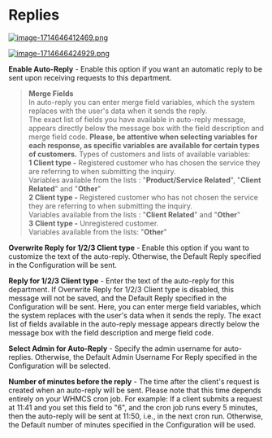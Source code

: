 # Replies

[![image-1714646412469.png](https://doc.puq.info/uploads/images/gallery/2024-05/scaled-1680-/image-1714646412469.png)](https://doc.puq.info/uploads/images/gallery/2024-05/image-1714646412469.png)

[![image-1714646424929.png](https://doc.puq.info/uploads/images/gallery/2024-05/scaled-1680-/image-1714646424929.png)](https://doc.puq.info/uploads/images/gallery/2024-05/image-1714646424929.png)

**Enable Auto-Reply** - Enable this option if you want an automatic reply to be sent upon receiving requests to this department.

>**Merge Fields**  
>In auto-reply you can enter merge field variables, which the system replaces with the user's data when it sends the reply.  
>The exact list of fields you have available in auto-reply message, appears directly below the message box with the field description and merge field code. **Please, be attentive when selecting variables for each response, as specific variables are available for certain types of customers.** Types of customers and lists of available variables:  
>**1 Client type -** Registered customer who has chosen the service they are referring to when submitting the inquiry.  
>Variables available from the lists : "**Product/Service Related**", "**Client Related**" and "**Other**"  
>**2 Client type -** Registered customer who has not chosen the service they are referring to when submitting the inquiry.  
>Variables available from the lists : "**Client Related**" and "**Other**"  
**3 Client type -** Unregistered customer.  
>Variables available from the lists: "**Other**"

**Overwrite Reply for 1/2/3 Client type** - Enable this option if you want to customize the text of the auto-reply. Otherwise, the Default Reply specified in the Configuration will be sent.

**Reply for 1/2/3 Client type** - Enter the text of the auto-reply for this department. If Overwrite Reply for 1/2/3 Client type is disabled, this message will not be saved, and the Default Reply specified in the Configuration will be sent. Here, you can enter merge field variables, which the system replaces with the user's data when it sends the reply. The exact list of fields available in the auto-reply message appears directly below the message box with the field description and merge field code.

**Select Admin for Auto-Reply** - Specify the admin username for auto-replies. Otherwise, the Default Admin Username For Reply specified in the Configuration will be selected.

**Number of minutes before the reply** - The time after the client's request is created when an auto-reply will be sent. Please note that this time depends entirely on your WHMCS cron job. For example: If a client submits a request at 11:41 and you set this field to "6", and the cron job runs every 5 minutes, then the auto-reply will be sent at 11:50, i.e., in the next cron run. Otherwise, the Default number of minutes specified in the Configuration will be used.
